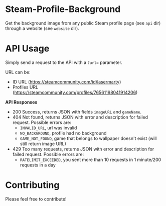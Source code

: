 # Steam-Profile-Background
Get the background image from any public Steam profile page (see `api` dir) through a website (see `website` dir). 

API Usage
=
Simply send a request to the API with a `?url=` parameter.

URL can be:
- ID URL (https://steamcommunity.com/id/lasermarty)
- Profiles URL (https://steamcommunity.com/profiles/76561198041914206)

**API Responses**  
- 200 Success, returns JSON with fields `imageURL` and `gameName`.
- 404 Not found, returns JSON with error and description for failed request. Possible errors are:
   - `INVALID_URL`, url was invalid
   - `NO_BACKGROUND`, profile had no background
   - `GAME_NOT_FOUND`, game that belongs to wallpaper doesn't exist (will still return image URL)
- 429 Too many requests, returns JSON with error and description for failed request. Possible errors are:
   - `RATELIMIT_EXCEEDED`, you sent more than 10 requests in 1 minute/200 requests in a day

Contributing
=
Please feel free to contribute!
